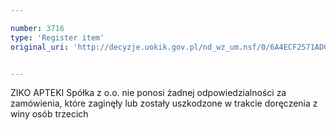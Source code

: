 ```yaml
---

number: 3716
type: 'Register item'
original_uri: 'http://decyzje.uokik.gov.pl/nd_wz_um.nsf/0/6A4ECF2571ADC7E7C1257A790034A56F?OpenDocument'


---
```


ZIKO APTEKI Spółka z o.o. nie ponosi żadnej odpowiedzialności za zamówienia, które zaginęły lub zostały uszkodzone w trakcie doręczenia z winy osób trzecich
